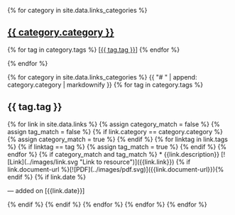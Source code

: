 
{% for category in site.data.links_categories %}
 <h2><a href="#{{ category.category | slugify }}">{{ category.category }}</a></h2>
 <p>
 {% for tag in category.tags %}
   [<a href="#{{ tag.tag }}">{{ tag.tag }}</a>]
 {% endfor %}
 </p>
{% endfor %}


{% for category in site.data.links_categories %}
 {{ "# " | append: category.category | markdownify }}
 {% for tag in category.tags %}
   <h2 id="{{ tag.tag }}"> {{ tag.tag }} </h2>
   {% for link in site.data.links %}
   {% assign category_match = false %}
   {% assign tag_match = false %}
   {% if link.category == category.category %}
   {% assign category_match = true %}
   {% endif %}
   {% for linktag in link.tags %}
   {% if linktag == tag %}
   {% assign tag_match = true %}
   {% endif %}
   {% endfor %}
   {% if category_match and tag_match %}
   *  {{link.description}} [![Link](../images/link.svg "Link to resource")]({{link.link}})
     {% if link.document-url %}[![PDF](../images/pdf.svg)]({{link.document-url}}){% endif %}
     {% if link.date %} <p class="dateadded"> &mdash; added on [{{link.date}}] </p> {% endif %}
   {% endif %}
   {% endfor %}
 {% endfor %}
{% endfor %}
